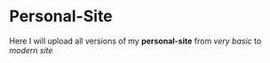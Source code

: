 # Personal-Site
Here I will upload all versions of my **personal-site** from *very basic* to *modern site*